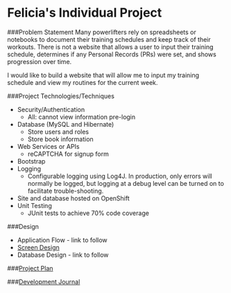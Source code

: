 # Felicia's Individual Project

###Problem Statement
Many powerlifters rely on spreadsheets or notebooks to document their training schedules and keep track of their workouts. There is not a website that allows a user to input their training schedule, determines if any Personal Records (PRs) were set, and shows progression over time. 

I would like to build a website that will allow me to input my training schedule and view my routines for the current week.


###Project Technologies/Techniques
* Security/Authentication
	- All: cannot view information pre-login
* Database (MySQL and Hibernate)
	- Store users and roles
	- Store book information
* Web Services or APIs
	- reCAPTCHA for signup form
* Bootstrap
* Logging
  * Configurable logging using Log4J. In production, only errors will normally be logged, but logging at a debug level can be turned on to facilitate trouble-shooting. 
* Site and database hosted on OpenShift
* Unit Testing
  * JUnit tests to achieve 70% code coverage


###Design
* Application Flow - link to follow
* [Screen Design](images/dashboard.PNG)
* Database Design - link to follow

###[Project Plan](projectPlan.md)


###[Development Journal](journal.md)
